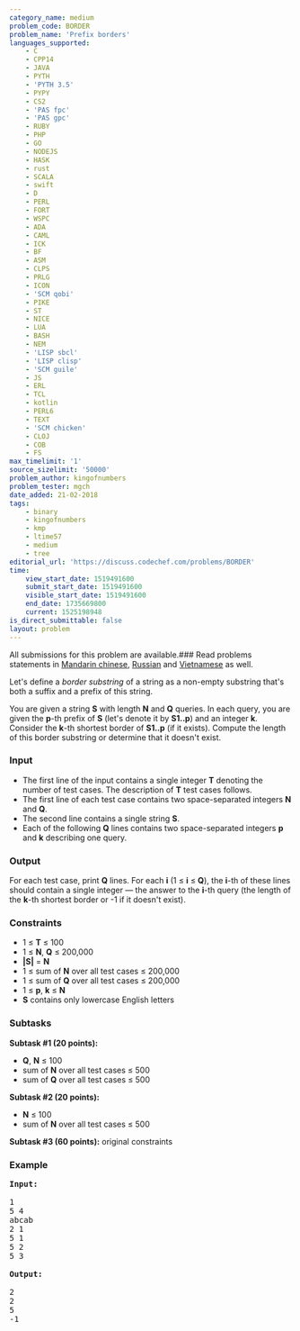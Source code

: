 ```yaml
---
category_name: medium
problem_code: BORDER
problem_name: 'Prefix borders'
languages_supported:
    - C
    - CPP14
    - JAVA
    - PYTH
    - 'PYTH 3.5'
    - PYPY
    - CS2
    - 'PAS fpc'
    - 'PAS gpc'
    - RUBY
    - PHP
    - GO
    - NODEJS
    - HASK
    - rust
    - SCALA
    - swift
    - D
    - PERL
    - FORT
    - WSPC
    - ADA
    - CAML
    - ICK
    - BF
    - ASM
    - CLPS
    - PRLG
    - ICON
    - 'SCM qobi'
    - PIKE
    - ST
    - NICE
    - LUA
    - BASH
    - NEM
    - 'LISP sbcl'
    - 'LISP clisp'
    - 'SCM guile'
    - JS
    - ERL
    - TCL
    - kotlin
    - PERL6
    - TEXT
    - 'SCM chicken'
    - CLOJ
    - COB
    - FS
max_timelimit: '1'
source_sizelimit: '50000'
problem_author: kingofnumbers
problem_tester: mgch
date_added: 21-02-2018
tags:
    - binary
    - kingofnumbers
    - kmp
    - ltime57
    - medium
    - tree
editorial_url: 'https://discuss.codechef.com/problems/BORDER'
time:
    view_start_date: 1519491600
    submit_start_date: 1519491600
    visible_start_date: 1519491600
    end_date: 1735669800
    current: 1525198948
is_direct_submittable: false
layout: problem
---
```

All submissions for this problem are available.### Read problems statements in [Mandarin chinese](http://www.codechef.com/download/translated/LTIME57/mandarin/BORDER.pdf), [Russian](http://www.codechef.com/download/translated/LTIME57/russian/BORDER.pdf) and [Vietnamese](http://www.codechef.com/download/translated/LTIME57/vietnamese/BORDER.pdf) as well.

Let's define a _border substring_ of a string as a non-empty substring that's both a suffix and a prefix of this string.

You are given a string **S** with length **N** and **Q** queries. In each query, you are given the **p**-th prefix of **S** (let's denote it by **S1..p**) and an integer **k**. Consider the **k**-th shortest border of **S1..p** (if it exists). Compute the length of this border substring or determine that it doesn't exist.

### Input

- The first line of the input contains a single integer **T** denoting the number of test cases. The description of **T** test cases follows.
- The first line of each test case contains two space-separated integers **N** and **Q**.
- The second line contains a single string **S**.
- Each of the following **Q** lines contains two space-separated integers **p** and **k** describing one query.

### Output

For each test case, print **Q** lines. For each **i** (1 ≤ **i** ≤ **Q**), the **i**-th of these lines should contain a single integer — the answer to the **i**-th query (the length of the **k**-th shortest border or -1 if it doesn't exist).

### Constraints

- 1 ≤ **T** ≤ 100
- 1 ≤ **N**, **Q** ≤ 200,000
- **|S|** = **N**
- 1 ≤ sum of **N** over all test cases ≤ 200,000
- 1 ≤ sum of **Q** over all test cases ≤ 200,000
- 1 ≤ **p**, **k** ≤ **N**
- **S** contains only lowercase English letters

### Subtasks

**Subtask #1 (20 points):**

- **Q**, **N** ≤ 100
- sum of **N** over all test cases ≤ 500
- sum of **Q** over all test cases ≤ 500

**Subtask #2 (20 points):**

- **N** ≤ 100
- sum of **N** over all test cases ≤ 500

**Subtask #3 (60 points):** original constraints

### Example

<pre><b>Input:</b>

1
5 4
abcab
2 1
5 1
5 2
5 3

<b>Output:</b>

2
2
5
-1
</pre>